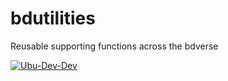 # bdutilities
Reusable supporting functions across the bdverse 

[![Ubu-Dev-Dev](https://github.com/bd-R/bdutilities/actions/workflows/Ubu-Dev-Dev.yml/badge.svg?branch=dev)](https://github.com/bd-R/bdutilities/actions/workflows/Ubu-Dev-Dev.yml)